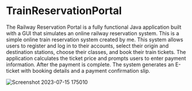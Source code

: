 # TrainReservationPortal
The Railway Reservation Portal is a fully functional Java application built with a GUI that simulates an online railway reservation system.
This is a simple online train reservation system created by me.
This system allows users to register and log in to their accounts, select their origin and destination stations, choose their classes, and book their train tickets.
The application calculates the ticket price and prompts users to enter payment information. After the payment is complete. The system generates an E-ticket with booking details and a payment confirmation slip. 


![Screenshot 2023-07-15 175010](https://github.com/orthross/TrainReservationPortal/assets/119157077/f441fa96-4eeb-4a6c-af8e-46c1983c464d)
